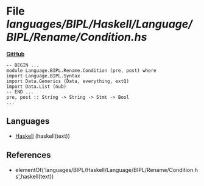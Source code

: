 # File _languages/BIPL/Haskell/Language/BIPL/Rename/Condition.hs_
**[GitHub](https://github.com/softlang/yas/blob/master/languages/BIPL/Haskell/Language/BIPL/Rename/Condition.hs)**
```
-- BEGIN ...
module Language.BIPL.Rename.Condition (pre, post) where
import Language.BIPL.Syntax
import Data.Generics (Data, everything, extQ)
import Data.List (nub)
-- END ...
pre, post :: String -> String -> Stmt -> Bool
...
```

## Languages
* [Haskell](../languages/Haskell.md) (haskell(text))

## References
* elementOf('languages/BIPL/Haskell/Language/BIPL/Rename/Condition.hs',haskell(text))
